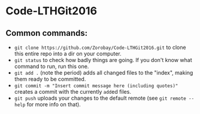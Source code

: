 # Code-LTHGit2016

## Common commands:

* `git clone https://github.com/Zorobay/Code-LTHGit2016.git` to clone this entire repo into a dir on your computer.
* `git status` to check how badly things are going. If you don't know what command to run, run this one.
* `git add .` (note the period) adds all changed files to the "index", making them ready to be committed.
* `git commit -m "Insert commit message here (including quotes)"` creates a commit with the currently `add`ed files.
* `git push` uploads your changes to the default remote (see `git remote --help` for more info on that).

